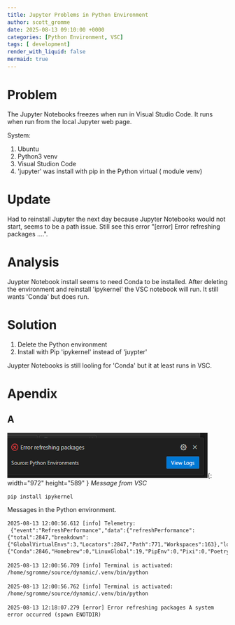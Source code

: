 ```yaml
---
title: Jupyter Problems in Python Environment
author: scott_gromme
date: 2025-08-13 09:10:00 +0000
categories: [Python Environment, VSC]
tags: [ development]
render_with_liquid: false
mermaid: true
---
```


# Problem

The Jupyter Notebooks freezes when run in Visual Studio Code.  It runs when run from the local Jupyter web page.

System:
1. Ubuntu
2. Python3 venv
3. Visual Studion Code
4. 'jupyter' was install with pip in the Python virtual ( module venv)

# Update
Had to reinstall Jupyter the next day because Jupyter Notebooks would not start, seems to be a path issue.
Still see this error "[error] Error refreshing packages  ....".

# Analysis

Juypter Notebook install seems to need Conda to be installed.  After deleting the environment and reinstall 'ipykernel' the VSC notebook will run.  It still wants 'Conda' but does run.


# Solution

1. Delete the Python environment
2. Install with Pip 'ipykernel' instead of 'juypter'

Juypter Notebooks is still looling for 'Conda' but it at least runs in VSC.

# Apendix

## A


![Desktop View](assets/img/posts/pythonenvironments.png){: width="972" height="589" }
_Message from VSC_



```env
pip install ipykernel 
```

Messages in the Python environment.

```
2025-08-13 12:00:56.612 [info] Telemetry:  {"event":"RefreshPerformance","data":{"refreshPerformance":{"total":2847,"breakdown":{"GlobalVirtualEnvs":3,"Locators":2847,"Path":771,"Workspaces":163},"locators":{"Conda":2846,"Homebrew":0,"LinuxGlobal":19,"PipEnv":0,"Pixi":0,"Poetry":56,"PyEnv":52,"Venv":0,"VirtualEnv":0,"VirtualEnvWrapper":0}}}}

2025-08-13 12:00:56.709 [info] Terminal is activated: /home/sgromme/source/dynamic/.venv/bin/python

2025-08-13 12:00:56.762 [info] Terminal is activated: /home/sgromme/source/dynamic/.venv/bin/python

2025-08-13 12:18:07.279 [error] Error refreshing packages A system error occurred (spawn ENOTDIR)
```

